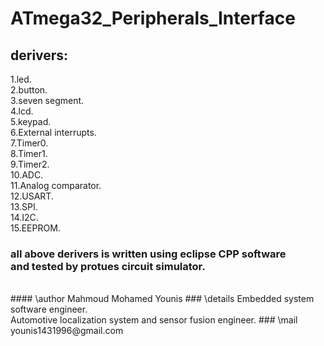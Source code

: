 # ATmega32_Peripherals_Interface
## derivers:<br />
 1.led.<br />
 2.button.<br />
 3.seven segment.<br />
 4.lcd.<br />
 5.keypad.<br />
 6.External interrupts.<br />
 7.Timer0.<br />
 8.Timer1.<br />
 9.Timer2.<br />
 10.ADC.<br />
 11.Analog comparator.<br />
 12.USART.<br />
 13.SPI.<br />
 14.I2C.<br />
 15.EEPROM.<br />
 ### all above derivers is written using eclipse CPP software<br /> and tested by protues circuit simulator. 
 <br />
 #### \author   Mahmoud Mohamed Younis 
 ###  \details  Embedded system software engineer.<br /> Automotive localization system and sensor fusion engineer.
 ###  \mail     younis1431996@gmail.com
 
